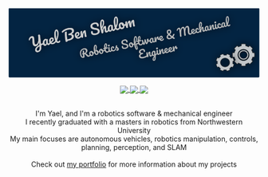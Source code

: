 <p align="center">
  <a href="https://yaelbenshalom.github.io/" target="_blank">
    <img align="center" src="https://github.com/YaelBenShalom/YaelBenShalom/blob/master/readme_header.png">
  </a>
</p>

<p align="center">
  <a href="https://yaelbenshalom.github.io/" target="_blank">
    <img align="center" src="https://img.shields.io/badge/Website-green?style=flat-square&logo=Webflow&logoColor=white&link=https://yaelbenshalom.github.io/">
  </a>
  <a href="mailto:yael.bshalom@gmail.com" target="_blank">
    <img align="center" src="https://img.shields.io/badge/-Gmail-c14438?style=flat-square&logo=Gmail&logoColor=white&link=mailto:yael.bshalom@gmail.com">
  </a>
<a href="https://www.linkedin.com/in/yael-benshalom/" target="_blank">
    <img align="center" src="https://img.shields.io/badge/-LinkedIn-blue?style=flat-square&logo=Linkedin&logoColor=white&link=https://www.linkedin.com/in/yael-benshalom/">
  </a>
<!--   <a href="https://github.com/YaelBenShalom" target="_blank">
    <img align="center" src="https://img.shields.io/badge/-Github-000?style=flat-square&logo=Github&logoColor=white&link=https://github.com/YaelBenShalom">
  </a> -->
</p>

<p align="center">
  <br>
  I'm Yael, and I'm a robotics software & mechanical engineer<br>
  I recently graduated with a masters in robotics from Northwestern University<br>
  My main focuses are autonomous vehicles, robotics manipulation, controls, planning, perception, and SLAM
  <br><br>
  Check out <a href="https://yaelbenshalom.github.io/" target="_blank">my portfolio</a> for more information about my projects
</p>
